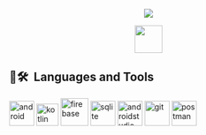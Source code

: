 <p align="center">
  <img src="https://capsule-render.vercel.app/api?text=Hello!👋&animation=fadeIn&type=waving&color=gradient&height=180&fontSize=60&stroke=198AC7&strokeWidth=4"/>
</p>
<p align="center">
  <img height="50" src="https://media.giphy.com/media/QyDHI3LJx8I9hA51Qs/giphy.gif"/>
</p>
<h2> 🚀🛠 &nbsp;Languages and Tools</h2>
<p align="left">
<img src="https://cdn.jsdelivr.net/gh/devicons/devicon/icons/android/android-plain.svg" alt="android" width="45" height="45"/>
<img src="https://cdn.jsdelivr.net/gh/devicons/devicon/icons/kotlin/kotlin-original.svg" alt="kotlin" width="40" height="40"/>
<img src="https://cdn.jsdelivr.net/gh/devicons/devicon/icons/firebase/firebase-plain.svg" alt="firebase" width="50" height="50"/>
<img src="https://cdn.jsdelivr.net/gh/devicons/devicon/icons/sqlite/sqlite-original.svg" alt="sqlite" width="45" height="45"/>
<img src="https://cdn.jsdelivr.net/gh/devicons/devicon/icons/androidstudio/androidstudio-original.svg" alt="androidstudio" width="45" height="45"/>
<img src="https://cdn.jsdelivr.net/gh/devicons/devicon/icons/git/git-original.svg" alt="git" width="45" height="45"/>
<img src="https://www.vectorlogo.zone/logos/getpostman/getpostman-icon.svg" alt="postman" width="45" height="45"/>
</p>
